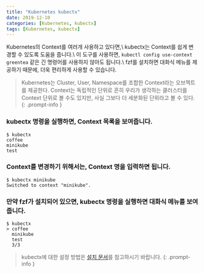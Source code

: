 ```yaml
---
title: "Kubernetes kubectx"
date: 2019-12-10
categories: [Kubernetes, kubectx]
tags: [Kubernetes, kubectx]
---
```


Kubernetes의 Context를 여러개 사용하고 있다면,\\
kubectx는 Context를 쉽게 변경할 수 있도록 도움을 줍니다.\\
이 도구를 사용하면, `kubectl config use-context greentea` 같은 긴 명령어를 사용하지 않아도 됩니다.\\
fzf를 설치하면 대화식 메뉴를 제공하기 때문에, 더욱 편리하게 사용할 수 있습니다.

> Kubernetes는 Cluster, User, Namespace를 조합한 Context라는 오브젝트를 제공한다. Context는 독립적인 단위로 흔히 우리가 생각하는 클러스터를 Context 단위로 볼 수도 있지만, 사실 그보다 더 세분화된 단위라고 볼 수 있다.
{: .prompt-info }

### kubectx 명령을 실행하면, Context 목록을 보여줍니다.
```terminal
$ kubectx
coffee
minikube
test
```

### Context를 변경하기 위해서는, Context 명을 입력하면 됩니다.
```terminal
$ kubectx minikube
Switched to context "minikube".
```

### 만약 fzf가 설치되어 있으면, kubectx 명령을 실행하면 대화식 메뉴를 보여줍니다.
```terminal
$ kubectx
> coffee
  minikube
  test
  3/3
```

> kubectx에 대한 설정 방법은 [설치 문서](https://github.com/ahmetb/kubectl-aliases)를 참고하시기 바랍니다.
{: .prompt-info }